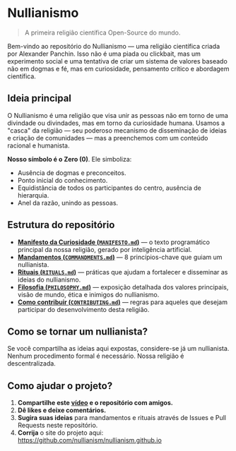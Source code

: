 
# Nullianismo

> A primeira religião científica Open-Source do mundo.

Bem-vindo ao repositório do Nullianismo — uma religião científica criada por Alexander Panchin. Isso não é uma piada ou clickbait, mas um experimento social e uma tentativa de criar um sistema de valores baseado não em dogmas e fé, mas em curiosidade, pensamento crítico e abordagem científica.

## Ideia principal

O Nullianismo é uma religião que visa unir as pessoas não em torno de uma divindade ou divindades, mas em torno da curiosidade humana. Usamos a "casca" da religião — seu poderoso mecanismo de disseminação de ideias e criação de comunidades — mas a preenchemos com um conteúdo racional e humanista.

**Nosso símbolo é o Zero (0)**. Ele simboliza:

- Ausência de dogmas e preconceitos.
- Ponto inicial do conhecimento.
- Equidistância de todos os participantes do centro, ausência de hierarquia.
- Anel da razão, unindo as pessoas.

## Estrutura do repositório

- [**Manifesto da Curiosidade (`MANIFESTO.md`)**](./MANIFESTO.md) — o texto programático principal da nossa religião, gerado por inteligência artificial.
- [**Mandamentos (`COMMANDMENTS.md`)**](./COMMANDMENTS.md) — 8 princípios-chave que guiam um nullianista.
- [**Rituais (`RITUALS.md`)**](./RITUALS.md) — práticas que ajudam a fortalecer e disseminar as ideias do nullianismo.
- [**Filosofia (`PHILOSOPHY.md`)**](./PHILOSOPHY.md) — exposição detalhada dos valores principais, visão de mundo, ética e inimigos do nullianismo.
- [**Como contribuir (`CONTRIBUTING.md`)**](./CONTRIBUTING.md) — regras para aqueles que desejam participar do desenvolvimento desta religião.

## Como se tornar um nullianista?

Se você compartilha as ideias aqui expostas, considere-se já um nullianista. Nenhum procedimento formal é necessário. Nossa religião é descentralizada.

## Como ajudar o projeto?

1. **Compartilhe este [vídeo](https://www.youtube.com/watch?v=mCErecXWGCc) e o repositório com amigos.**
2. **Dê likes e deixe comentários.**
3. **Sugira suas ideias** para mandamentos e rituais através de Issues e Pull Requests neste repositório.
4. **Corrija** o site do projeto aqui: https://github.com/nullianism/nullianism.github.io
